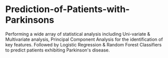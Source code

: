 # Prediction-of-Patients-with-Parkinsons
Performing a wide array of statistical analysis including Uni-variate &amp; Multivariate analysis, Principal Component Analysis for the identification of key features. Followed by Logistic Regression &amp; Random Forest Classifiers to predict patients exhibiting Parkinson's disease.
